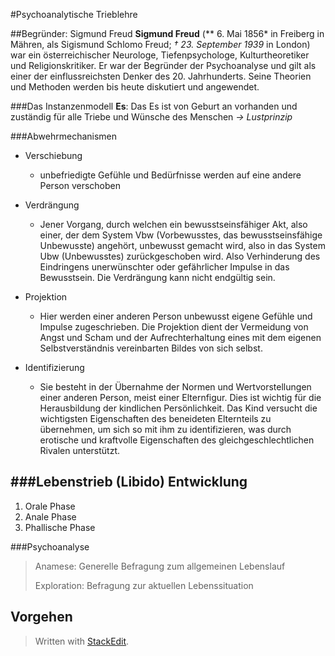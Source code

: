#Psychoanalytische Trieblehre

##Begründer: Sigmund Freud
**Sigmund Freud** (** 6. Mai 1856* in Freiberg in Mähren, als Sigismund Schlomo Freud; *† 23. September 1939* in London) war ein österreichischer Neurologe, Tiefenpsychologe, Kulturtheoretiker und Religionskritiker. Er war der Begründer der Psychoanalyse und gilt als einer der einflussreichsten Denker des 20. Jahrhunderts. Seine Theorien und Methoden werden bis heute diskutiert und angewendet.


###Das Instanzenmodell
**Es**: Das Es ist von Geburt an vorhanden und zuständig für alle 	Triebe und Wünsche des Menschen 
*-> Lustprinzip*


###Abwehrmechanismen

* Verschiebung
	* unbefriedigte Gefühle und Bedürfnisse werden auf eine andere Person verschoben

* Verdrängung 
	* Jener Vorgang, durch welchen ein bewusstseinsfähiger Akt, also einer, der dem System Vbw (Vorbewusstes, das bewusstseinsfähige Unbewusste) angehört, unbewusst gemacht wird, also in das System Ubw (Unbewusstes) zurückgeschoben wird. Also Verhinderung des Eindringens unerwünschter oder gefährlicher Impulse in das Bewusstsein. Die Verdrängung kann nicht endgültig sein.

* Projektion 
	* Hier werden einer anderen Person unbewusst eigene Gefühle und Impulse zugeschrieben. Die Projektion dient der Vermeidung von Angst und Scham und der Aufrechterhaltung eines mit dem eigenen Selbstverständnis vereinbarten Bildes von sich selbst.  


* Identifizierung 
	* Sie besteht in der Übernahme der Normen und Wertvorstellungen einer anderen Person, meist einer Elternfigur. Dies ist wichtig für die Herausbildung der kindlichen Persönlichkeit. Das Kind versucht die wichtigsten Eigenschaften des beneideten Elternteils zu übernehmen, um sich so mit ihm zu identifizieren, was durch erotische und kraftvolle Eigenschaften des gleichgeschlechtlichen Rivalen unterstützt.


###Lebenstrieb (Libido) Entwicklung
-------------------------------------
1. Orale Phase
2. Anale Phase 
3. Phallische Phase


###Psychoanalyse

> Anamese: Generelle Befragung zum allgemeinen Lebenslauf
> 
> Exploration: Befragung zur aktuellen Lebenssituation

Vorgehen
------------------------------------





> Written with [StackEdit](https://stackedit.io/).

